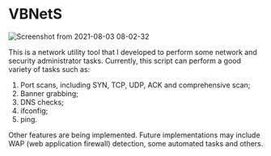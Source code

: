 # VBNetS

![Screenshot from 2021-08-03 08-02-32](https://user-images.githubusercontent.com/61552222/127938045-aa8052c3-fa9a-4cd8-82bf-edcee8e68538.png)


This is a network utility tool that I developed to perform some network and security administrator tasks. Currently, this script can perform a good variety of tasks such as:
1) Port scans, including SYN, TCP, UDP, ACK and comprehensive scan;
2) Banner grabbing;
3) DNS checks;
4) ifconfig;
5) ping.

Other features are being implemented. Future implementations may include WAP (web application firewall) detection, some automated tasks and others.

